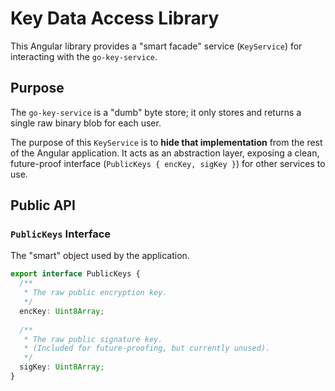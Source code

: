 # Key Data Access Library

This Angular library provides a "smart facade" service (`KeyService`) for interacting with the `go-key-service`.

## Purpose

The `go-key-service` is a "dumb" byte store; it only stores and returns a single raw binary blob for each user.

The purpose of this `KeyService` is to **hide that implementation** from the rest of the Angular application. It acts as an abstraction layer, exposing a clean, future-proof interface (`PublicKeys { encKey, sigKey }`) for other services to use.

## Public API

### `PublicKeys` Interface

The "smart" object used by the application.

```typescript
export interface PublicKeys {
  /**
   * The raw public encryption key.
   */
  encKey: Uint8Array;
  
  /**
   * The raw public signature key.
   * (Included for future-proofing, but currently unused).
   */
  sigKey: Uint8Array;
}
